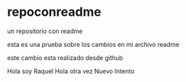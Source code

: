 # repoconreadme
un repositorio con readme


esta es una prueba sobre los cambios en mi archivo readme

este cambio esta realizado desde github

Hola soy Raquel
Hola otra vez
Nuevo Intento 